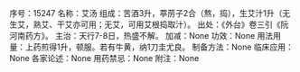 序号：15247
名称：艾汤
组成：苦酒3升，葶苈子2合（熬，捣），生艾汁1升（无生艾，熟艾、干艾亦可用；无艾，可用艾根捣取汁）。
出处：《外台》卷三引《阮河南药方》。
主治：天行7-8日，热盛不解。
加减：None
功效：None
用法用量：上药煎得1升，顿服。若有牛黄，纳1刀圭尤良。
制备方法：None
临床应用：None
各家论述：None
用药禁忌：None
附注：None
